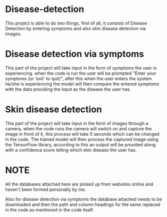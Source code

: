# Disease-detection 
This project is able to do two things, first of all, it consists of Disease Detection by entering symptoms and also skin disease detection via images.

# Disease detection via symptoms 

This part of the project will take input in the form of symptoms the user is experiencing. when the code is run the user will be prompted 
"Enter your symptoms (or 'exit' to quit)", after this when the user enters the system he/she is experiencing the model will then compare the entered 
symptoms with the data providing the input as the disease the user has.

# Skin disease detection 

This part of the project will take input in the form of images through a camera, when the code runs the camera will switch on and capture the image in
front of it, this process will take 5 seconds which can be changed in the code. The trained model will then process the captured image using the TensorFlow 
library, according to this an output will be provided along with a confidence score telling which skin disease the user has. 

# NOTE

All the databases attached here are picked up from websites online and haven't been formed personally by me.

Also for disease detection via symptoms the database attached needs to be downloaded and then the path and column headings for the same replaced in the code
as mentioned in the code itself.

